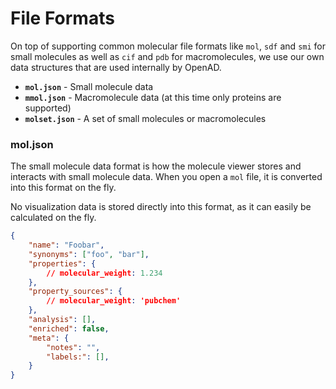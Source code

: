# File Formats

On top of supporting common molecular file formats like `mol`, `sdf` and `smi` for small molecules as well as `cif` and `pdb` for macromolecules, we use our own data structures that are used internally by OpenAD.

- **`mol.json`** - Small molecule data
- **`mmol.json`** - Macromolecule data (at this time only proteins are supported)
- **`molset.json`** - A set of small molecules or macromolecules

### mol.json

The small molecule data format is how the molecule viewer stores and interacts with small molecule data. When you open a `mol` file, it is converted into this format on the fly.

No visualization data is stored directly into this format, as it can easily be calculated on the fly.

```json
{
    "name": "Foobar",
    "synonyms": ["foo", "bar"],
    "properties": {
        // molecular_weight: 1.234
    },
    "property_sources": {
        // molecular_weight: 'pubchem'
    },
    "analysis": [],
    "enriched": false,
    "meta": {
        "notes": "",
        "labels:": [],
    }
}
```